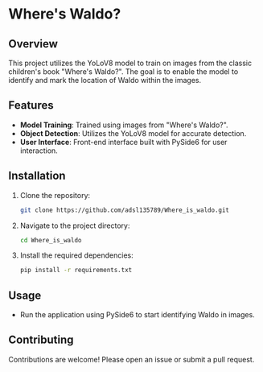 # Where's Waldo?

## Overview
This project utilizes the YoLoV8 model to train on images from the classic children's book "Where's Waldo?". The goal is to enable the model to identify and mark the location of Waldo within the images.

## Features
- **Model Training**: Trained using images from "Where's Waldo?".
- **Object Detection**: Utilizes the YoLoV8 model for accurate detection.
- **User Interface**: Front-end interface built with PySide6 for user interaction.

## Installation
1. Clone the repository:
   ```bash
   git clone https://github.com/adsl135789/Where_is_waldo.git
   ```
2. Navigate to the project directory:
   ```bash
   cd Where_is_waldo
   ```
3. Install the required dependencies:
   ```bash
   pip install -r requirements.txt
   ```

## Usage
- Run the application using PySide6 to start identifying Waldo in images.

## Contributing
Contributions are welcome! Please open an issue or submit a pull request.

